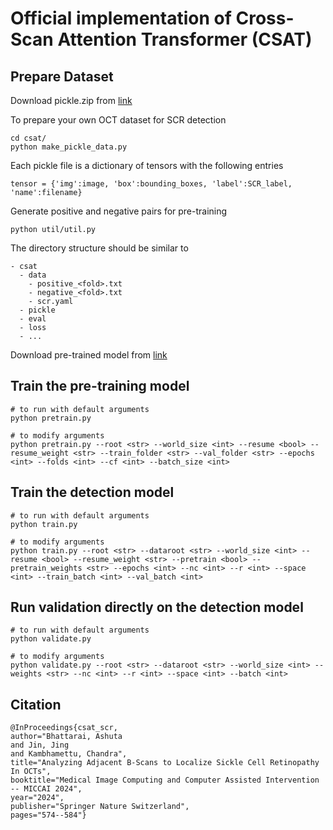 # Official implementation of Cross-Scan Attention Transformer (CSAT)

## Prepare Dataset
Download pickle.zip from [link](https://drive.google.com/file/d/1GSaanysnf2dYD6pqomuUOGOHfxyfO54W/view?usp=sharing)

To prepare your own OCT dataset for SCR detection
```shell
cd csat/
python make_pickle_data.py
```
Each pickle file is a dictionary of tensors with the following entries
```
tensor = {'img':image, 'box':bounding_boxes, 'label':SCR_label, 'name':filename}
```
Generate positive and negative pairs for pre-training
```shell
python util/util.py
```
The directory structure should be similar to
```
- csat
  - data
    - positive_<fold>.txt
    - negative_<fold>.txt
    - scr.yaml
  - pickle
  - eval
  - loss
  - ...
```
Download pre-trained model from [link](https://drive.google.com/file/d/1psdJRRyuMKzhAv8R24gnXDe0McHIYo6y/view?usp=sharing)

## Train the pre-training model
```shell
# to run with default arguments
python pretrain.py

# to modify arguments
python pretrain.py --root <str> --world_size <int> --resume <bool> --resume_weight <str> --train_folder <str> --val_folder <str> --epochs <int> --folds <int> --cf <int> --batch_size <int>
```

## Train the detection model
```shell
# to run with default arguments
python train.py

# to modify arguments
python train.py --root <str> --dataroot <str> --world_size <int> --resume <bool> --resume_weight <str> --pretrain <bool> --pretrain_weights <str> --epochs <int> --nc <int> --r <int> --space <int> --train_batch <int> --val_batch <int>
```

## Run validation directly on the detection model
```shell
# to run with default arguments
python validate.py

# to modify arguments
python validate.py --root <str> --dataroot <str> --world_size <int> --weights <str> --nc <int> --r <int> --space <int> --batch <int>
```

## Citation
```
@InProceedings{csat_scr,
author="Bhattarai, Ashuta
and Jin, Jing
and Kambhamettu, Chandra",
title="Analyzing Adjacent B-Scans to Localize Sickle Cell Retinopathy In OCTs",
booktitle="Medical Image Computing and Computer Assisted Intervention -- MICCAI 2024",
year="2024",
publisher="Springer Nature Switzerland",
pages="574--584"}
```
